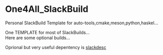 # One4All_SlackBuild
Personal SlackBuild Template for auto-tools,cmake,meson,python,haskel...  
  
  One TEMPLATE for most of SlackBuilds...  
Here are some optional builds...
  
  Oprional but very useful depentency is [slackdesc](https://slack-desc.sourceforge.net/)
